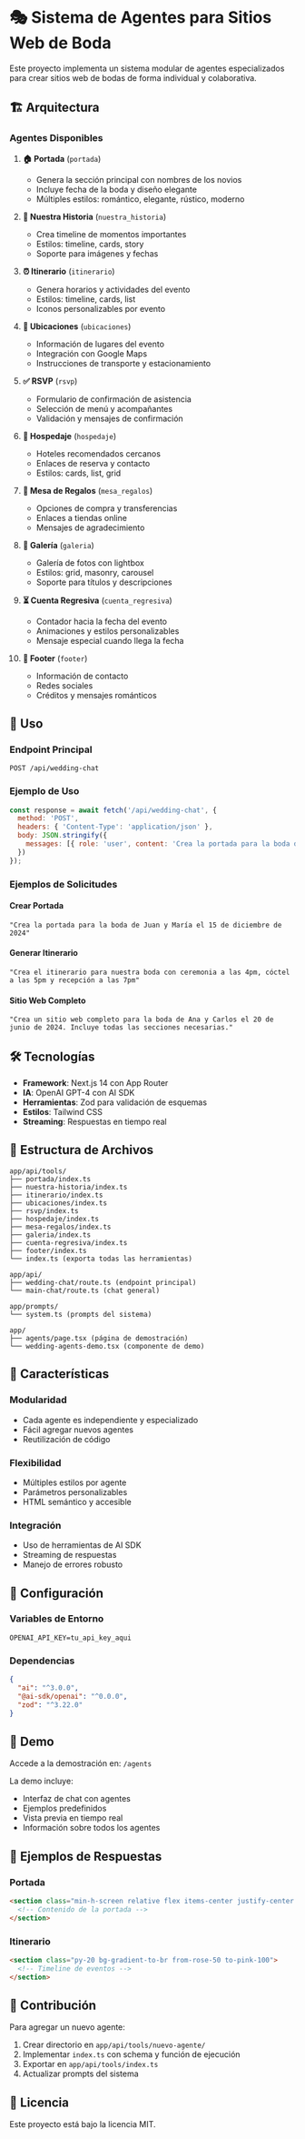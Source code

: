# 🎭 Sistema de Agentes para Sitios Web de Boda

Este proyecto implementa un sistema modular de agentes especializados para crear sitios web de bodas de forma individual y colaborativa.

## 🏗️ Arquitectura

### Agentes Disponibles

1. **🏠 Portada** (`portada`)
   - Genera la sección principal con nombres de los novios
   - Incluye fecha de la boda y diseño elegante
   - Múltiples estilos: romántico, elegante, rústico, moderno

2. **💌 Nuestra Historia** (`nuestra_historia`)
   - Crea timeline de momentos importantes
   - Estilos: timeline, cards, story
   - Soporte para imágenes y fechas

3. **⏰ Itinerario** (`itinerario`)
   - Genera horarios y actividades del evento
   - Estilos: timeline, cards, list
   - Iconos personalizables por evento

4. **📍 Ubicaciones** (`ubicaciones`)
   - Información de lugares del evento
   - Integración con Google Maps
   - Instrucciones de transporte y estacionamiento

5. **✅ RSVP** (`rsvp`)
   - Formulario de confirmación de asistencia
   - Selección de menú y acompañantes
   - Validación y mensajes de confirmación

6. **🏨 Hospedaje** (`hospedaje`)
   - Hoteles recomendados cercanos
   - Enlaces de reserva y contacto
   - Estilos: cards, list, grid

7. **🎁 Mesa de Regalos** (`mesa_regalos`)
   - Opciones de compra y transferencias
   - Enlaces a tiendas online
   - Mensajes de agradecimiento

8. **📸 Galería** (`galeria`)
   - Galería de fotos con lightbox
   - Estilos: grid, masonry, carousel
   - Soporte para títulos y descripciones

9. **⏳ Cuenta Regresiva** (`cuenta_regresiva`)
   - Contador hacia la fecha del evento
   - Animaciones y estilos personalizables
   - Mensaje especial cuando llega la fecha

10. **🪪 Footer** (`footer`)
    - Información de contacto
    - Redes sociales
    - Créditos y mensajes románticos

## 🚀 Uso

### Endpoint Principal
```
POST /api/wedding-chat
```

### Ejemplo de Uso
```javascript
const response = await fetch('/api/wedding-chat', {
  method: 'POST',
  headers: { 'Content-Type': 'application/json' },
  body: JSON.stringify({
    messages: [{ role: 'user', content: 'Crea la portada para la boda de Juan y María' }]
  })
});
```

### Ejemplos de Solicitudes

#### Crear Portada
```
"Crea la portada para la boda de Juan y María el 15 de diciembre de 2024"
```

#### Generar Itinerario
```
"Crea el itinerario para nuestra boda con ceremonia a las 4pm, cóctel a las 5pm y recepción a las 7pm"
```

#### Sitio Web Completo
```
"Crea un sitio web completo para la boda de Ana y Carlos el 20 de junio de 2024. Incluye todas las secciones necesarias."
```

## 🛠️ Tecnologías

- **Framework**: Next.js 14 con App Router
- **IA**: OpenAI GPT-4 con AI SDK
- **Herramientas**: Zod para validación de esquemas
- **Estilos**: Tailwind CSS
- **Streaming**: Respuestas en tiempo real

## 📁 Estructura de Archivos

```
app/api/tools/
├── portada/index.ts
├── nuestra-historia/index.ts
├── itinerario/index.ts
├── ubicaciones/index.ts
├── rsvp/index.ts
├── hospedaje/index.ts
├── mesa-regalos/index.ts
├── galeria/index.ts
├── cuenta-regresiva/index.ts
├── footer/index.ts
└── index.ts (exporta todas las herramientas)

app/api/
├── wedding-chat/route.ts (endpoint principal)
└── main-chat/route.ts (chat general)

app/prompts/
└── system.ts (prompts del sistema)

app/
├── agents/page.tsx (página de demostración)
└── wedding-agents-demo.tsx (componente de demo)
```

## 🎨 Características

### Modularidad
- Cada agente es independiente y especializado
- Fácil agregar nuevos agentes
- Reutilización de código

### Flexibilidad
- Múltiples estilos por agente
- Parámetros personalizables
- HTML semántico y accesible

### Integración
- Uso de herramientas de AI SDK
- Streaming de respuestas
- Manejo de errores robusto

## 🔧 Configuración

### Variables de Entorno
```env
OPENAI_API_KEY=tu_api_key_aqui
```

### Dependencias
```json
{
  "ai": "^3.0.0",
  "@ai-sdk/openai": "^0.0.0",
  "zod": "^3.22.0"
}
```

## 🚀 Demo

Accede a la demostración en: `/agents`

La demo incluye:
- Interfaz de chat con agentes
- Ejemplos predefinidos
- Vista previa en tiempo real
- Información sobre todos los agentes

## 📝 Ejemplos de Respuestas

### Portada
```html
<section class="min-h-screen relative flex items-center justify-center bg-gradient-to-br from-rose-50 to-pink-100">
  <!-- Contenido de la portada -->
</section>
```

### Itinerario
```html
<section class="py-20 bg-gradient-to-br from-rose-50 to-pink-100">
  <!-- Timeline de eventos -->
</section>
```

## 🤝 Contribución

Para agregar un nuevo agente:

1. Crear directorio en `app/api/tools/nuevo-agente/`
2. Implementar `index.ts` con schema y función de ejecución
3. Exportar en `app/api/tools/index.ts`
4. Actualizar prompts del sistema

## 📄 Licencia

Este proyecto está bajo la licencia MIT. 